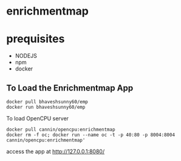 # enrichmentmap

# prequisites

* NODEJS
* npm
* docker


## To Load the Enrichmentmap App

```
docker pull bhaveshsunny60/emp
docker run bhaveshsunny60/emp
```
To load OpenCPU server

```
docker pull cannin/opencpu:enrichmentmap
docker rm -f oc; docker run --name oc -t -p 40:80 -p 8004:8004 cannin/opencpu:enrichmentmap'
```

access the app at http://127.0.0.1:8080/
